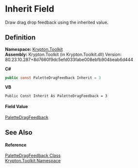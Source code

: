 # Inherit Field


Draw drag drop feedback using the inherited value.



## Definition
**Namespace:** <a href="79d2eac2-21f4-54ff-7552-b20c33c30600.md">Krypton.Toolkit</a>  
**Assembly:** Krypton.Toolkit (in Krypton.Toolkit.dll) Version: 80.23.10.287+8d7660f9dc5efd033fabe008ebfb904beab6d444

**C#**
``` C#
public const PaletteDragFeedback Inherit = 3
```
**VB**
``` VB
Public Const Inherit As PaletteDragFeedback = 3
```



#### Field Value
<a href="9f511e51-6b63-a2b7-0cb7-fd7fe3a274a4.md">PaletteDragFeedback</a>

## See Also


#### Reference
<a href="9f511e51-6b63-a2b7-0cb7-fd7fe3a274a4.md">PaletteDragFeedback Class</a>  
<a href="79d2eac2-21f4-54ff-7552-b20c33c30600.md">Krypton.Toolkit Namespace</a>  
